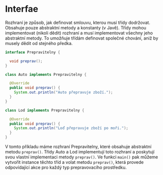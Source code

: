 # Interfae

Rozhraní je způsob, jak definovat smlouvu, kterou musí třídy dodržovat.
Obsahuje pouze abstraktní metody a konstanty (v Javě).
Třídy mohou implementovat (nikoli dědit) rozhraní a
musí implementovat všechny jeho abstraktní metody.
To umožňuje třídám definovat společné chování, aniž by musely dědit od stejného předka.

```java
interface Prepravitelny {

  void preprav();
}
```

```java
class Auto implements Prepravitelny {

  @Override
  public void preprav() {
    System.out.println("Auto přepravuje zboží.");
  }
}
```

```java
class Lod implements Prepravitelny {

  @Override
  public void preprav() {
    System.out.println("Loď přepravuje zboží po moři.");
  }
}
```

V tomto příkladu máme rozhraní Prepravitelny, které obsahuje abstraktní metodu `preprav()`.
Třídy Auto a Lod implementují toto rozhraní a poskytují svou vlastní implementaci
metody `preprav()`.
Ve funkci `main()` pak můžeme vytvořit instance těchto tříd a volat metodu `preprav()`, která
provede odpovídající akce pro každý typ prepravovacího prostředku.